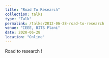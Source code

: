 ```yaml
---
title: "Road To Research"
collection: talks
type: "Talk"
permalink: /talks/2012-06-28-road-to-research
venue: "IEEE, BITS Plani"
date: 2020-06-28
location: "Online"
---
```


Road to research !